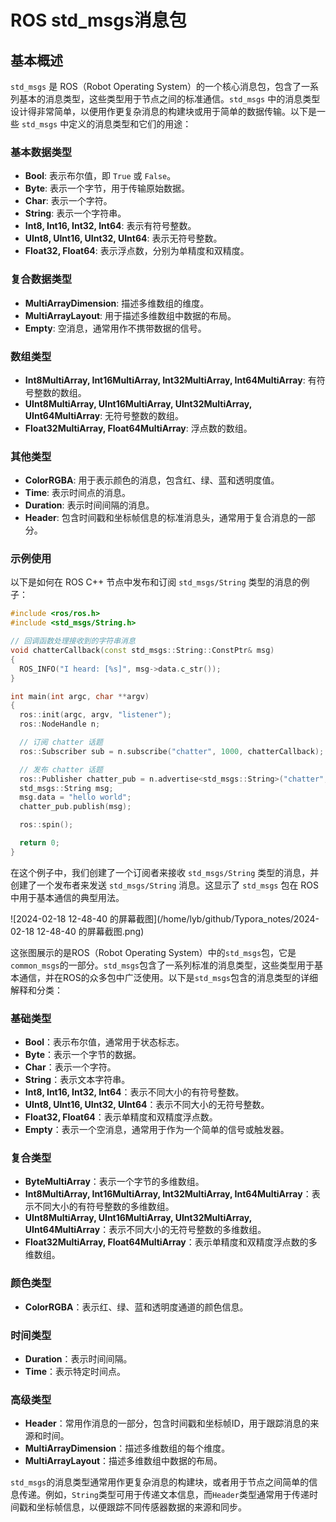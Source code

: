 # ROS std_msgs消息包

## 基本概述

`std_msgs` 是 ROS（Robot Operating System）的一个核心消息包，包含了一系列基本的消息类型，这些类型用于节点之间的标准通信。`std_msgs` 中的消息类型设计得非常简单，以便用作更复杂消息的构建块或用于简单的数据传输。以下是一些 `std_msgs` 中定义的消息类型和它们的用途：

### 基本数据类型

- **Bool**: 表示布尔值，即 `True` 或 `False`。
- **Byte**: 表示一个字节，用于传输原始数据。
- **Char**: 表示一个字符。
- **String**: 表示一个字符串。
- **Int8, Int16, Int32, Int64**: 表示有符号整数。
- **UInt8, UInt16, UInt32, UInt64**: 表示无符号整数。
- **Float32, Float64**: 表示浮点数，分别为单精度和双精度。

### 复合数据类型

- **MultiArrayDimension**: 描述多维数组的维度。
- **MultiArrayLayout**: 用于描述多维数组中数据的布局。
- **Empty**: 空消息，通常用作不携带数据的信号。

### 数组类型

- **Int8MultiArray, Int16MultiArray, Int32MultiArray, Int64MultiArray**: 有符号整数的数组。
- **UInt8MultiArray, UInt16MultiArray, UInt32MultiArray, UInt64MultiArray**: 无符号整数的数组。
- **Float32MultiArray, Float64MultiArray**: 浮点数的数组。

### 其他类型

- **ColorRGBA**: 用于表示颜色的消息，包含红、绿、蓝和透明度值。
- **Time**: 表示时间点的消息。
- **Duration**: 表示时间间隔的消息。
- **Header**: 包含时间戳和坐标帧信息的标准消息头，通常用于复合消息的一部分。

### 示例使用

以下是如何在 ROS C++ 节点中发布和订阅 `std_msgs/String` 类型的消息的例子：

```cpp
#include <ros/ros.h>
#include <std_msgs/String.h>

// 回调函数处理接收到的字符串消息
void chatterCallback(const std_msgs::String::ConstPtr& msg)
{
  ROS_INFO("I heard: [%s]", msg->data.c_str());
}

int main(int argc, char **argv)
{
  ros::init(argc, argv, "listener");
  ros::NodeHandle n;

  // 订阅 chatter 话题
  ros::Subscriber sub = n.subscribe("chatter", 1000, chatterCallback);

  // 发布 chatter 话题
  ros::Publisher chatter_pub = n.advertise<std_msgs::String>("chatter", 1000);
  std_msgs::String msg;
  msg.data = "hello world";
  chatter_pub.publish(msg);

  ros::spin();

  return 0;
}
```

在这个例子中，我们创建了一个订阅者来接收 `std_msgs/String` 类型的消息，并创建了一个发布者来发送 `std_msgs/String` 消息。这显示了 `std_msgs` 包在 ROS 中用于基本通信的典型用法。



![2024-02-18 12-48-40 的屏幕截图](/home/lyb/github/Typora_notes/2024-02-18 12-48-40 的屏幕截图.png)

这张图展示的是ROS（Robot Operating System）中的`std_msgs`包，它是`common_msgs`的一部分。`std_msgs`包含了一系列标准的消息类型，这些类型用于基本通信，并在ROS的众多包中广泛使用。以下是`std_msgs`包含的消息类型的详细解释和分类：

### 基础类型

- **Bool**：表示布尔值，通常用于状态标志。
- **Byte**：表示一个字节的数据。
- **Char**：表示一个字符。
- **String**：表示文本字符串。
- **Int8, Int16, Int32, Int64**：表示不同大小的有符号整数。
- **UInt8, UInt16, UInt32, UInt64**：表示不同大小的无符号整数。
- **Float32, Float64**：表示单精度和双精度浮点数。
- **Empty**：表示一个空消息，通常用于作为一个简单的信号或触发器。

### 复合类型

- **ByteMultiArray**：表示一个字节的多维数组。
- **Int8MultiArray, Int16MultiArray, Int32MultiArray, Int64MultiArray**：表示不同大小的有符号整数的多维数组。
- **UInt8MultiArray, UInt16MultiArray, UInt32MultiArray, UInt64MultiArray**：表示不同大小的无符号整数的多维数组。
- **Float32MultiArray, Float64MultiArray**：表示单精度和双精度浮点数的多维数组。

### 颜色类型

- **ColorRGBA**：表示红、绿、蓝和透明度通道的颜色信息。

### 时间类型

- **Duration**：表示时间间隔。
- **Time**：表示特定时间点。

### 高级类型

- **Header**：常用作消息的一部分，包含时间戳和坐标帧ID，用于跟踪消息的来源和时间。
- **MultiArrayDimension**：描述多维数组的每个维度。
- **MultiArrayLayout**：描述多维数组中数据的布局。

`std_msgs`的消息类型通常用作更复杂消息的构建块，或者用于节点之间简单的信息传递。例如，`String`类型可用于传递文本信息，而`Header`类型通常用于传递时间戳和坐标帧信息，以便跟踪不同传感器数据的来源和同步。